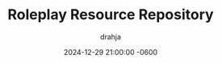 ---
title: Roleplay Resource Repository 
description: Learn about this Resourse and why it exists.
author: drahja
date: 2024-12-29 21:00:00 -0600
categories: [Repository Information, Front Page]
tags: [adults-only, advanced techniques, educational, guides, historical preservation, info files, information, library, mental health, mental wellbeing, methodology, practices, roleplay, roleplaying, rp, sex-education, sexual-health, techniques, tips, repository, writing, writing style]
pin: yes
media_subpath: '/posts/repository'
---